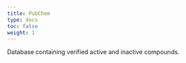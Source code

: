 ```yaml
---
title: PubChem
type: docs
toc: false
weight: 1
---
```


Database containing verified active and inactive compounds.

<!-- REFERENCES -->

[^data-website]: [pubchem.ncbi.nlm.nih.gov/](https://pubchem.ncbi.nlm.nih.gov/)
[^kim2023pubchem]: Kim, S., Chen, J., Cheng, T., Gindulyte, A., He, J., He, S., Li, Q., Shoemaker, B. A., Thiessen, P. A., Yu, B., Zaslavsky, L., Zhang, J., & Bolton, E. E. (2023). PubChem 2023 update. *Nucleic Acids Res., 51*(D1), D1373–D1380. DOI: [10.1093/nar/gkac956](https://doi.org/10.1093/nar/gkac956)
